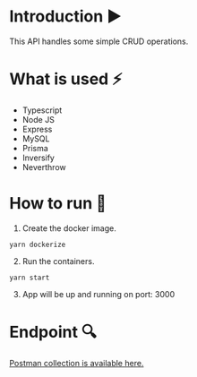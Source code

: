 # Introduction :arrow_forward:
This API handles some simple CRUD operations.

# What is used :zap:
 - Typescript
 - Node JS
 - Express
 - MySQL
 - Prisma
 - Inversify
 - Neverthrow
 
# How to run :rocket:
1. Create the docker image.
```shell
yarn dockerize
```

2. Run the containers.
```shell
yarn start
```

3. App will be up and running on port: 3000

# Endpoint :mag:
[Postman collection is available here.](API.postman_collection.json)
